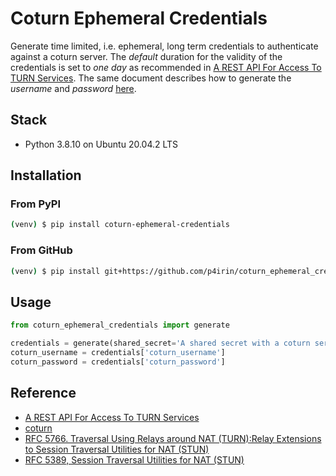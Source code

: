# Coturn Ephemeral Credentials

Generate time limited, i.e. ephemeral, long term credentials to authenticate against a coturn server. The _default_ duration for the validity of the credentials is set to _one day_ as recommended in [A REST API For Access To TURN Services](https://datatracker.ietf.org/doc/html/draft-uberti-behave-turn-rest-00#section-2.1:~:text=ttl%3A%20the%20duration%20for%20which%20the%20username%20and%20password%20are%20valid%2C%0A%20%20%20%20%20%20in%20seconds.%20%20A%20value%20of%20one%20day%20(86400%20seconds)%20is%20recommended). The same document describes how to generate the _username_ and _password_ [here](https://datatracker.ietf.org/doc/html/draft-uberti-behave-turn-rest-00#section-2.1:~:text=username%3A%20the%20TURN,algorithm%0A%20%20%20%20%20%20and%20secret.).

## Stack

- Python 3.8.10 on Ubuntu 20.04.2 LTS

## Installation

### From PyPI

```bash
(venv) $ pip install coturn-ephemeral-credentials
```

### From GitHub

```bash
(venv) $ pip install git+https://github.com/p4irin/coturn_ephemeral_credentials.git
```

## Usage

```python
from coturn_ephemeral_credentials import generate

credentials = generate(shared_secret='A shared secret with a coturn server')
coturn_username = credentials['coturn_username']
coturn_password = credentials['coturn_password']
```

## Reference

- [A REST API For Access To TURN Services](https://datatracker.ietf.org/doc/html/draft-uberti-behave-turn-rest-00#section-2.1)
- [coturn](https://github.com/coturn/coturn)
- [RFC 5766. Traversal Using Relays around NAT (TURN):Relay Extensions to Session Traversal Utilities for NAT (STUN)](https://datatracker.ietf.org/doc/html/rfc5766)
- [RFC 5389, Session Traversal Utilities for NAT (STUN)](https://datatracker.ietf.org/doc/html/rfc5389#section-10.2)